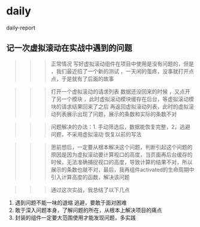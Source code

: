 # daily
daily-report
## 记一次虚拟滚动在实战中遇到的问题
>>> 正常情况 写好虚拟滚动组件在项目中使用是没有问题的，但是 ，我们最近招了一个新的测试 ，一天闲的蛋疼，没事就打开点点，于是就有了后面的故事

>>>  打开一个虚拟滚动的请求列表 数据还没回来的时候 ，又点开了另一个模块 ，此时虚拟滚动模块缓存在后台，等虚拟滚动模块的请求结果回来了之后 再返回虚拟滚动列表，此时的虚拟滚动列表展示出现了问题，展示的条数和实际的条数不对

>>> 问题解决的办法：1. 手动筛选后，数据能恢复完整，2，逃避问题，不采用虚拟滚动 恢复以前的写法 

>>> 思前想后，一定要从根本解决这个问题，判断引起这个问题的原因是因为虚拟滚动要计算视口的高度，当页面再后台缓存的时候，无法准确捕捉视口的高度，导致计算的结果不对，所以展示的条数也就不对，最后，我再组件activated的生命周期中引入计算高度的函数，解决该问题

>>> 通过这次实战，我总结了以下几点
1. 遇到问题不能一味的退缩 逃避，要敢于面对困难
2. 敢于深入问题本身，了解问题的所在，从根本上解决项目的痛点
3. 封装的组件一定要大范围使用才能发现问题，多实践 